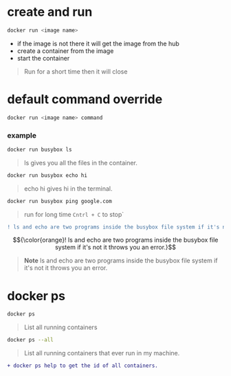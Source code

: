 # create and run
```sh
docker run <image name>
```
- if the image is not there it will get the image from the hub
- create a container from the image
- start the container
 > Run for a short time then it will close

# default command override
```sh
docker run <image name> command
```
### example
```sh
docker run busybox ls 
```
>ls gives you all the files in the container.
```sh
docker run busybox echo hi 
```
> echo hi gives hi in the terminal.
```sh
docker run busybox ping google.com
```
> run for long time `Cntrl + C` to stop`

```diff
! ls and echo are two programs inside the busybox file system if it's not it throws you an error.
```
$${\color{orange}! ls and echo are two programs inside the busybox file system if it's not it throws you an error.}$$

> __Note__
> ls and echo are two programs inside the busybox file system if it's not it throws you an error.

# docker ps
```sh
docker ps
```
> List all running containers
```sh
docker ps --all
```
> List all running containers that ever run in my machine.

```diff
+ docker ps help to get the id of all containers.
```
